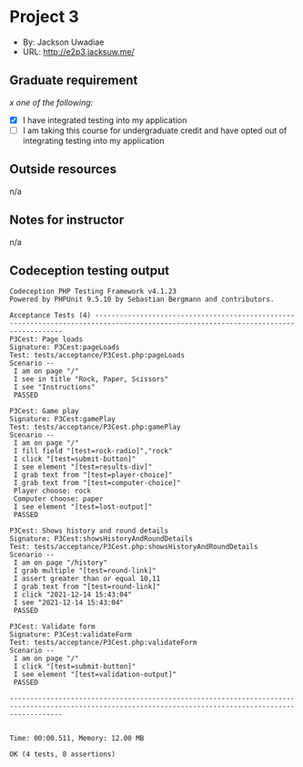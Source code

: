 # Project 3
+ By: Jackson Uwadiae
+ URL: http://e2p3.jacksuw.me/

## Graduate requirement
*x one of the following:*
+ [x] I have integrated testing into my application
+ [ ] I am taking this course for undergraduate credit and have opted out of integrating testing into my application

## Outside resources
n/a

## Notes for instructor
n/a

## Codeception testing output
```
Codeception PHP Testing Framework v4.1.23
Powered by PHPUnit 9.5.10 by Sebastian Bergmann and contributors.

Acceptance Tests (4) ------------------------------------------------------------------------------------------------------------------------------------
P3Cest: Page loads
Signature: P3Cest:pageLoads
Test: tests/acceptance/P3Cest.php:pageLoads
Scenario --
 I am on page "/"
 I see in title "Rock, Paper, Scissors"
 I see "Instructions"
 PASSED 

P3Cest: Game play
Signature: P3Cest:gamePlay
Test: tests/acceptance/P3Cest.php:gamePlay
Scenario --
 I am on page "/"
 I fill field "[test=rock-radio]","rock"
 I click "[test=submit-button]"
 I see element "[test=results-div]"
 I grab text from "[test=player-choice]"
 I grab text from "[test=computer-choice]"
 Player choose: rock
 Computer choose: paper
 I see element "[test=lost-output]"
 PASSED 

P3Cest: Shows history and round details
Signature: P3Cest:showsHistoryAndRoundDetails
Test: tests/acceptance/P3Cest.php:showsHistoryAndRoundDetails
Scenario --
 I am on page "/history"
 I grab multiple "[test=round-link]"
 I assert greater than or equal 10,11
 I grab text from "[test=round-link]"
 I click "2021-12-14 15:43:04"
 I see "2021-12-14 15:43:04"
 PASSED 

P3Cest: Validate form
Signature: P3Cest:validateForm
Test: tests/acceptance/P3Cest.php:validateForm
Scenario --
 I am on page "/"
 I click "[test=submit-button]"
 I see element "[test=validation-output]"
 PASSED 

---------------------------------------------------------------------------------------------------------------------------------------------------------


Time: 00:00.511, Memory: 12.00 MB

OK (4 tests, 8 assertions)

```